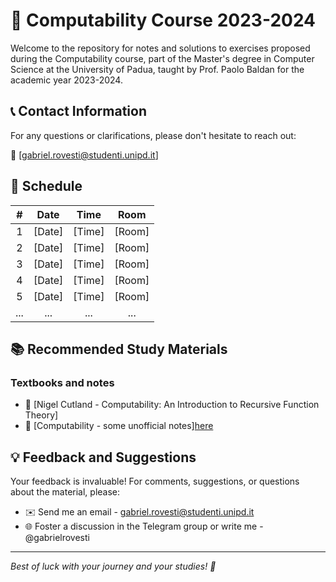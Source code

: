 # 🧠 Computability Course 2023-2024

Welcome to the repository for notes and solutions to exercises proposed during the Computability course, part of the Master's degree in Computer Science at the University of Padua, taught by Prof. Paolo Baldan for the academic year 2023-2024.

## 📞 Contact Information

For any questions or clarifications, please don't hesitate to reach out:

📧 [gabriel.rovesti@studenti.unipd.it]

## 📅 Schedule

| **#** | **Date**     | **Time**     | **Room** |
|:-----:|:------------:|:------------:|:--------:|
|   1   |  [Date]      | [Time]       |  [Room]  |
|   2   |  [Date]      | [Time]       |  [Room]  |
|   3   |  [Date]      | [Time]       |  [Room]  |
|   4   |  [Date]      | [Time]       |  [Room]  |
|   5   |  [Date]      | [Time]       |  [Room]  |
|  ...  |    ...       |    ...       |   ...    |

## 📚 Recommended Study Materials

### Textbooks and notes
- 📘 [Nigel Cutland - Computability: An Introduction to Recursive Function Theory]
- 📗 [Computability - some unofficial notes][here]("https://www.math.unipd.it/~baldan/Computability/notes.pdf")

## 💡 Feedback and Suggestions

Your feedback is invaluable! For comments, suggestions, or questions about the material, please:

- ✉️ Send me an email - gabriel.rovesti@studenti.unipd.it
- 🌐 Foster a discussion in the Telegram group or write me - @gabrielrovesti

---

*Best of luck with your journey and your studies! 🚀*